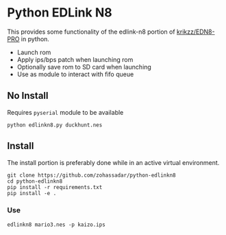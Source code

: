 # Python EDLink N8

This provides some functionality of the edlink-n8 portion of [krikzz/EDN8-PRO](https://github.com/krikzz/EDN8-PRO) in python.

* Launch rom
* Apply ips/bps patch when launching rom
* Optionally save rom to SD card when launching
* Use as module to interact with fifo queue

## No Install

Requires `pyserial` module to be available

    python edlinkn8.py duckhunt.nes

## Install

The install portion is preferably done while in an active virtual environment.  

    git clone https://github.com/zohassadar/python-edlinkn8
    cd python-edlinkn8
    pip install -r requirements.txt
    pip install -e .

### Use

    edlinkn8 mario3.nes -p kaizo.ips
